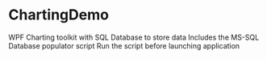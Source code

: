 # ChartingDemo
WPF Charting toolkit with SQL Database to store data
Includes the MS-SQL Database populator script
Run the script before launching application
